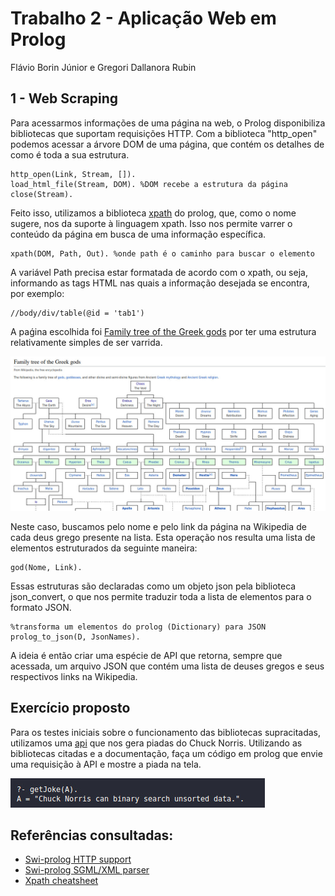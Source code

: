 # Trabalho 2 - Aplicação Web em Prolog
Flávio Borin Júnior e Gregori Dallanora Rubin
## 1 - Web Scraping
Para acessarmos informações de uma página na web, o Prolog disponibiliza bibliotecas que suportam requisições HTTP. Com a biblioteca "http_open" podemos acessar a árvore DOM de uma página, que contém os detalhes de como é toda a sua estrutura.
	
```
http_open(Link, Stream, []).
load_html_file(Stream, DOM). %DOM recebe a estrutura da página
close(Stream).
```

Feito isso, utilizamos a biblioteca [xpath](https://www.swi-prolog.org/pldoc/doc_for?object=section(%27packages/sgml.html%27)) do prolog, que, como o nome sugere, nos da suporte à linguagem xpath. Isso nos permite varrer o conteúdo da página em busca de uma informação específica. 
	
```
xpath(DOM, Path, Out). %onde path é o caminho para buscar o elemento
```
A variável Path precisa estar formatada de acordo com o xpath, ou seja, informando as tags HTML nas quais a informação desejada se encontra, por exemplo:

```
//body/div/table(@id = 'tab1')
```

A paǵina escolhida foi [Family tree of the Greek gods](https://en.wikipedia.org/wiki/Family_tree_of_the_Greek_gods) por ter uma estrutura relativamente simples de ser varrida.

![pagina](GreekTree.png)

Neste caso, buscamos pelo nome e pelo link da página na Wikipedia de cada deus grego presente na lista. Esta operação nos resulta uma lista de elementos estruturados da seguinte maneira:
	
```
god(Nome, Link).
``` 
	
Essas estruturas são declaradas como um objeto json pela biblioteca json_convert, o que nos permite traduzir toda a lista de elementos para o formato JSON.

```
%transforma um elementos do prolog (Dictionary) para JSON
prolog_to_json(D, JsonNames). 
```

A ideia é então criar uma espécie de API que retorna, sempre que acessada, um arquivo JSON que contém uma lista de deuses gregos e seus respectivos links na Wikipedia.

## Exercício proposto
Para os testes iniciais sobre o funcionamento das bibliotecas supracitadas, utilizamos uma [api](https://api.chucknorris.io/jokes/random?category=dev) que nos gera piadas do Chuck Norris. Utilizando as bibliotecas citadas e a documentação, faça um código em prolog que envie uma requisição à API e mostre a piada na tela.

![piada](piada.png)
	
## Referências consultadas:

- [Swi-prolog HTTP support](https://www.swi-prolog.org/pldoc/doc_for?object=section(%27packages/http.html%27))
- [Swi-prolog SGML/XML parser](https://www.swi-prolog.org/pldoc/doc_for?object=section(%27packages/sgml.html%27))
- [Xpath cheatsheet](https://devhints.io/xpath)
